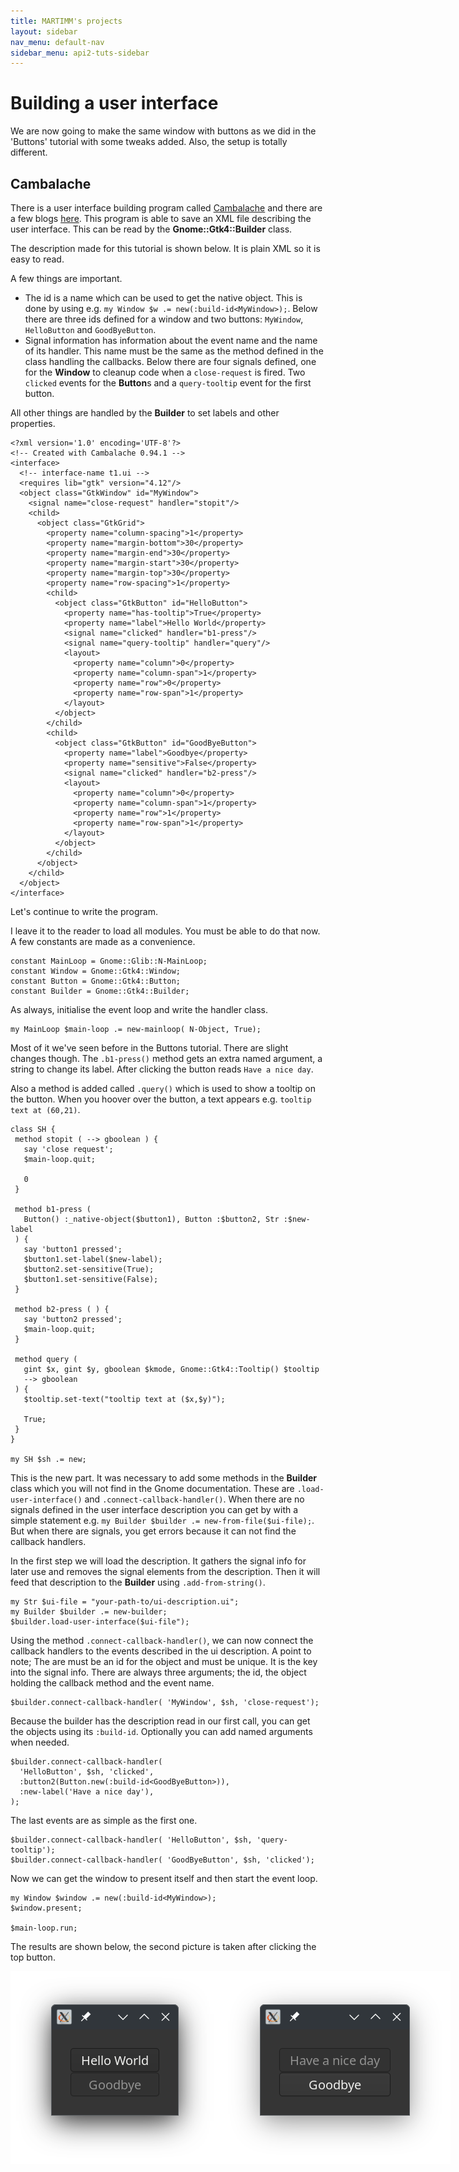 ```yaml
---
title: MARTIMM's projects
layout: sidebar
nav_menu: default-nav
sidebar_menu: api2-tuts-sidebar
---
```


# Building a user interface

We are now going to make the same window with buttons as we did in the 'Buttons' tutorial with some tweaks added. Also, the setup is totally different. 

## Cambalache
There is a user interface building program called [Cambalache](https://gitlab.gnome.org/jpu/cambalache) and there are a few blogs [here](https://blogs.gnome.org/xjuan/2024/06/21/new-cambalache-development-release-0-91-1/). This program is able to save an XML file describing the user interface. This can be read by the **Gnome::Gtk4::Builder** class.

The description made for this tutorial is shown below. It is plain XML so it is easy to read.

A few things are important.
* The id is a name which can be used to get the native object. This is done by using e.g. `my Window $w .= new(:build-id<MyWindow>);`. Below there are three ids defined for a window and two buttons: `MyWindow`, `HelloButton` and `GoodByeButton`.
* Signal information has information about the event name and the name of its handler. This name must be the same as the method defined in the class handling the callbacks. Below there are four signals defined, one for the **Window** to cleanup code when a `close-request` is fired. Two `clicked` events for the **Button**s and a `query-tooltip` event for the first button.

All other things are handled by the **Builder** to set labels and other properties.

```
<?xml version='1.0' encoding='UTF-8'?>
<!-- Created with Cambalache 0.94.1 -->
<interface>
  <!-- interface-name t1.ui -->
  <requires lib="gtk" version="4.12"/>
  <object class="GtkWindow" id="MyWindow">
    <signal name="close-request" handler="stopit"/>
    <child>
      <object class="GtkGrid">
        <property name="column-spacing">1</property>
        <property name="margin-bottom">30</property>
        <property name="margin-end">30</property>
        <property name="margin-start">30</property>
        <property name="margin-top">30</property>
        <property name="row-spacing">1</property>
        <child>
          <object class="GtkButton" id="HelloButton">
            <property name="has-tooltip">True</property>
            <property name="label">Hello World</property>
            <signal name="clicked" handler="b1-press"/>
            <signal name="query-tooltip" handler="query"/>
            <layout>
              <property name="column">0</property>
              <property name="column-span">1</property>
              <property name="row">0</property>
              <property name="row-span">1</property>
            </layout>
          </object>
        </child>
        <child>
          <object class="GtkButton" id="GoodByeButton">
            <property name="label">Goodbye</property>
            <property name="sensitive">False</property>
            <signal name="clicked" handler="b2-press"/>
            <layout>
              <property name="column">0</property>
              <property name="column-span">1</property>
              <property name="row">1</property>
              <property name="row-span">1</property>
            </layout>
          </object>
        </child>
      </object>
    </child>
  </object>
</interface>
```

Let's continue to write the program.

I leave it to the reader to load all modules. You must be able to do that now. A few constants are made as a convenience.

```
constant MainLoop = Gnome::Glib::N-MainLoop;
constant Window = Gnome::Gtk4::Window;
constant Button = Gnome::Gtk4::Button;
constant Builder = Gnome::Gtk4::Builder;
```

As always, initialise the event loop and write the handler class.
```
my MainLoop $main-loop .= new-mainloop( N-Object, True);
```

Most of it we've seen before in the Buttons tutorial. There are slight changes though. The `.b1-press()` method gets an extra named argument, a string to change its label. After clicking the button reads `Have a nice day`.

Also a method is added called `.query()` which is used to show a tooltip on the button. When you hoover over the button, a text appears e.g. `tooltip text at (60,21)`.

 ```
class SH {
  method stopit ( --> gboolean ) {
    say 'close request';
    $main-loop.quit;

    0
  }

  method b1-press (
    Button() :_native-object($button1), Button :$button2, Str :$new-label
  ) {
    say 'button1 pressed';
    $button1.set-label($new-label);
    $button2.set-sensitive(True);
    $button1.set-sensitive(False);
  }

  method b2-press ( ) {
    say 'button2 pressed';
    $main-loop.quit;
  }

  method query (
    gint $x, gint $y, gboolean $kmode, Gnome::Gtk4::Tooltip() $tooltip
    --> gboolean
  ) {
    $tooltip.set-text("tooltip text at ($x,$y)");

    True;
  }
}

my SH $sh .= new;
```

This is the new part. It was necessary to add some methods in the **Builder** class which you will not find in the Gnome documentation. These are `.load-user-interface()` and `.connect-callback-handler()`. When there are no signals defined in the user interface description you can get by with a simple statement e.g. `my Builder $builder .= new-from-file($ui-file);`. But when there are signals, you get errors because it can not find the callback handlers.

In the first step we will load the description. It gathers the signal info for later use and removes the signal elements from the description. Then it will feed that description to the **Builder** using `.add-from-string()`.
```
my Str $ui-file = "your-path-to/ui-description.ui";
my Builder $builder .= new-builder;
$builder.load-user-interface($ui-file");
```

Using the method `.connect-callback-handler()`, we can now connect the callback handlers to the events described in the ui description. A point to note; The are must be an id for the object and must be unique. It is the key into the signal info. There are always three arguments; the id, the object holding the callback method and the event name.
```
$builder.connect-callback-handler( 'MyWindow', $sh, 'close-request');
```

Because the builder has the description read in our first call, you can get the objects using its `:build-id`. Optionally you can add named arguments when needed.
```
$builder.connect-callback-handler(
  'HelloButton', $sh, 'clicked',
  :button2(Button.new(:build-id<GoodByeButton>)),
  :new-label('Have a nice day'),
);
```

The last events are as simple as the first one.
```
$builder.connect-callback-handler( 'HelloButton', $sh, 'query-tooltip');
$builder.connect-callback-handler( 'GoodByeButton', $sh, 'clicked');
```
Now we can get the window to present itself and then start the event loop.
```
my Window $window .= new(:build-id<MyWindow>);
$window.present;

$main-loop.run;
```

The results are shown below, the second picture is taken after clicking the top button.

<div style="display:flex;">
<img src="asset_files/images/builder1-1.png" /><img src="asset_files/images/builder1-2.png" />
</div>





